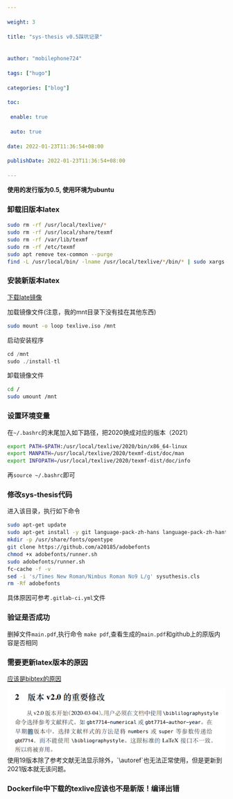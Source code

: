 ```yaml
---

weight: 3

title: "sys-thesis v0.5踩坑记录"


author: "mobilephone724"

tags: ["hugo"]

categories: ["blog"]

toc:

 enable: true

 auto: true

date: 2022-01-23T11:36:54+08:00

publishDate: 2022-01-23T11:36:54+08:00

---
```


**使用的发行版为0.5, 使用环境为ubuntu**

### 卸载旧版本latex

```bash
sudo rm -rf /usr/local/texlive/*
sudo rm -rf /usr/local/share/texmf
sudo rm -rf /var/lib/texmf
sudo rm -rf /etc/texmf
sudo apt remove tex-common --purge
find -L /usr/local/bin/ -lname /usr/local/texlive/*/bin/* | sudo xargs rm
```

### 安装新版本latex

[下载late镜像](https://mirrors.tuna.tsinghua.edu.cn/CTAN/systems/texlive/Images/)

加载镜像文件(注意，我的mnt目录下没有挂在其他东西)

```bash
sudo mount -o loop texlive.iso /mnt
```

启动安装程序

```c
cd /mnt 
sudo ./install-tl
```

卸载镜像文件

```bash
cd /
sudo umount /mnt
```

### 设置环境变量

在`~/.bashrc`的末尾加入如下路径，把2020换成对应的版本（2021）

```bash
export PATH=$PATH:/usr/local/texlive/2020/bin/x86_64-linux
export MANPATH=/usr/local/texlive/2020/texmf-dist/doc/man
export INFOPATH=/usr/local/texlive/2020/texmf-dist/doc/info
```

再`source ~/.bashrc`即可

### 修改sys-thesis代码

进入该目录，执行如下命令

```bash
sudo apt-get update
sudo apt-get install -y git language-pack-zh-hans language-pack-zh-hant
mkdir -p /usr/share/fonts/opentype
git clone https://github.com/a20185/adobefonts
chmod +x adobefonts/runner.sh
sudo adobefonts/runner.sh
fc-cache -f -v
sed -i 's/Times New Roman/Nimbus Roman No9 L/g' sysuthesis.cls
rm -Rf adobefonts
```

具体原因可参考`.gitlab-ci.yml`文件

### 验证是否成功

删掉文件`main.pdf`,执行命令 `make pdf`,查看生成的`main.pdf`和github上的原版内容是否相同

### 需要更新latex版本的原因

[应该是bibtex的原因](https://ctan.math.illinois.edu/biblio/bibtex/contrib/gbt7714/gbt7714.pdf)

<img src="pic/image-20220123113427702.png" alt="image-20220123113427702" style="zoom:200%;" />
使用19版本除了参考文献无法显示除外，`\autoref`也无法正常使用，但是更新到2021版本就无该问题。

### Dockerfile中下载的texlive应该也不是新版！编译出错
